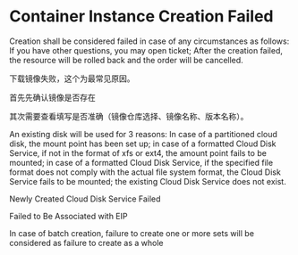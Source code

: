 
# Container Instance Creation Failed

Creation shall be considered failed in case of any circumstances as follows: If you have other questions, you may open ticket; After the creation failed, the resource will be rolled back and the order will be cancelled.


下载镜像失败，这个为最常见原因。

首先先确认镜像是否存在

其次需要查看填写是否准确（镜像仓库选择、镜像名称、版本名称）。

An existing disk will be used for 3 reasons: In case of a partitioned cloud disk, the mount point has been set up; in case of a formatted Cloud Disk Service, if not in the format of xfs or ext4, the amount point fails to be mounted; in case of a formatted Cloud Disk Service, if the specified file format does not comply with the actual file system format, the Cloud Disk Service fails to be mounted; the existing Cloud Disk Service does not exist.

Newly Created Cloud Disk Service Failed

Failed to Be Associated with EIP

In case of batch creation, failure to create one or more sets will be considered as failure to create as a whole
